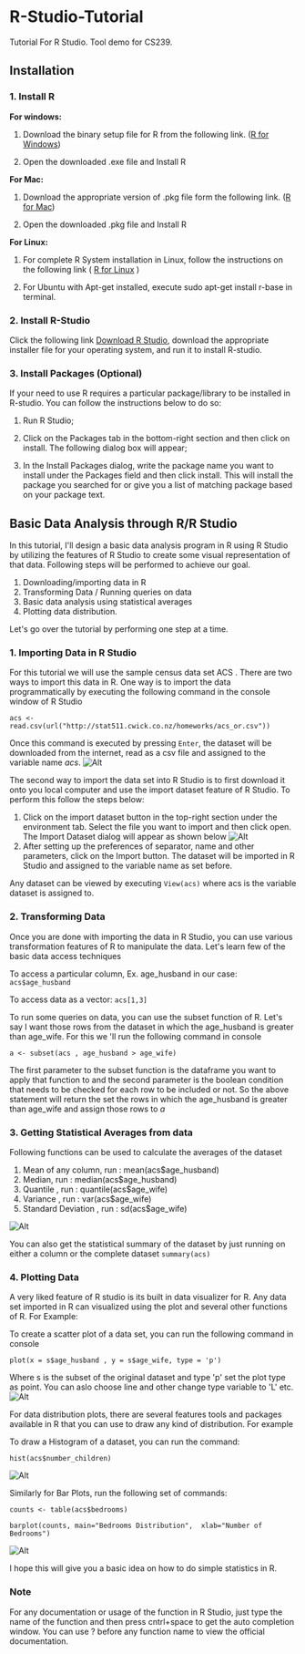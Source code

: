 # R-Studio-Tutorial

Tutorial For R Studio. Tool demo for CS239.

## Installation

### 1. Install R

**For windows:**

1. Download the binary setup file for R from the following link. ([R for Windows](https://cran.r-project.org/bin/windows/base/))

2. Open the downloaded .exe file and Install R

**For Mac:**

1. Download the appropriate version of .pkg file form the following link. ([R for Mac](https://cran.r-project.org/bin/macosx/))

2. Open the downloaded .pkg file and Install R

**For Linux:**

1. For complete R System installation in Linux, follow the instructions on the following link ( [R for Linux](https://cran.r-project.org/bin/linux/ubuntu/README) )

2. For Ubuntu with Apt-get installed, execute sudo apt-get install r-base in terminal.

### 2. Install R-Studio

Click the following link [Download R Studio](https://www.rstudio.com/products/rstudio/download/), download the appropriate installer file for your operating system, and run it to install R-studio.

### 3. Install Packages (Optional)

If your need to use R requires a particular package/library to be installed in R-studio. You can follow the instructions below to do so:

1. Run R Studio;

2. Click on the Packages tab in the bottom-right section and then click on install. The following dialog box will appear;

3. In the Install Packages dialog, write the package name you want to install under the Packages field and then click install. This will install the package you searched for or give you a list of matching package based on your package text.


## Basic Data Analysis through R/R Studio

In this tutorial, I'll design a basic data analysis program in R using R Studio by utilizing the features of R Studio to create some visual representation of that data. Following steps will be performed to achieve our goal.

1. Downloading/importing data in R
2. Transforming Data / Running queries on data
3. Basic data analysis using statistical averages
4. Plotting data distribution.

Let's go over the tutorial by performing one step at a time.

### 1. Importing Data in R Studio
For this tutorial we will use the sample census data set ACS . There are two ways to import this data in R. One way is to import the data programmatically by executing the following command in the console window of R Studio

`acs <- read.csv(url("http://stat511.cwick.co.nz/homeworks/acs_or.csv"))`

Once this command is executed by pressing `Enter`, the dataset will be downloaded from the internet, read as a csv file and assigned to the variable name *acs*.
 ![Alt](https://github.com/nicklyz/R-Studio-Tutorial/raw/master/img/9120227.png)

The second way to import the data set into R Studio is to first download it onto you local computer and use the import dataset feature of R Studio. To perform this follow the steps below:

  1.  Click on the import dataset button in the top-right section under the environment tab. Select the file you want to import and then click open. The Import Dataset dialog will appear as shown below
![Alt](https://github.com/nicklyz/R-Studio-Tutorial/raw/master/img/479435_orig.png)
  2. After setting up the preferences of separator, name and other parameters, click on the Import button. The dataset will be imported in R Studio and assigned to the variable name as set before.

Any dataset can be viewed by executing
   `View(acs)`
where acs is the variable dataset is assigned to.

### 2. Transforming Data
Once you are done with importing the data in R Studio, you can use various transformation features of R to manipulate the data. Let's learn few of the basic data access techniques

To access a particular column, Ex. age_husband in our case:
  `acs$age_husband`

To access data as a vector:
  `acs[1,3]`

To run some queries on data, you can use the subset function of R. Let's say I want those rows from the dataset in which the age_husband is greater than age_wife. For this we 'll run the following command in console

  `a <- subset(acs , age_husband > age_wife)`

The first parameter to the subset function is the dataframe you want to apply that function to and the second parameter is the boolean condition that needs to be checked for each row to be included or not. So the above statement will return the set the rows in which the age_husband is greater than age_wife and assign those rows to *a*

### 3. Getting Statistical Averages from data
Following functions can be used to calculate the averages of the dataset
1. Mean of any column,  run :  mean(acs$age_husband)
2. Median, run : median(acs$age_husband)
3. Quantile , run : quantile(acs$age_wife)
4. Variance , run : var(acs$age_wife)
5. Standard Deviation , run : sd(acs$age_wife)

 ![Alt](https://github.com/nicklyz/R-Studio-Tutorial/raw/master/img/7352427_orig.png)

You can also get the statistical summary of the dataset by just running on either a column or the complete dataset
  `summary(acs)`

### 4. Plotting Data
A very liked feature of R studio is its built in data visualizer for R. Any data set imported in R can visualized using the plot and several other functions of R. For Example:

To create a scatter plot of a data set, you can run the following command in console

  `plot(x = s$age_husband , y = s$age_wife, type = 'p')`

Where s is the subset of the original dataset and type 'p' set the plot type as point. You can aslo choose line and other change type variable to 'L' etc.
 ![Alt](https://github.com/nicklyz/R-Studio-Tutorial/raw/master/img/8156790_orig.png)

For data distribution plots, there are several features tools and packages available in R that you can use to draw any kind of distribution. For example

To draw a Histogram of a dataset, you can run the command:

  `hist(acs$number_children)`

![Alt](https://github.com/nicklyz/R-Studio-Tutorial/raw/master/img/9670379_orig.png)

Similarly for Bar Plots, run the following set of commands:

  `counts <- table(acs$bedrooms)`

  `barplot(counts, main="Bedrooms Distribution",  xlab="Number of Bedrooms")`


![Alt](https://github.com/nicklyz/R-Studio-Tutorial/raw/master/img/6740688_orig.png)

I hope this will give you a basic idea on how to do simple statistics in R.

### Note
For any documentation or usage of the function in R Studio, just type the name of the function and then press cntrl+space to get the auto completion window.
You can use ? before any function name to view the official documentation.
